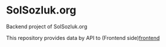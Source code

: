 SolSozluk.org
===
Backend project of SolSozluk.org

This repository provides data by API to (Frontend side)[frontend]

[frontend]: https://github.com/solsozluk/backend 
